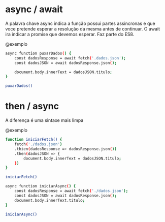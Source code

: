# async / await #

A palavra chave async indica a função possui partes assincronas e que voce pretende esperar a resolução da mesma antes de continuar. O await ira indicar a promise que devemos esperar. Faz parte do ES8.

@exemplo
```bash
async function puxarDados() {
    const dadosResponse = await fetch('.dados.json');
    const dadosJSON = await dadosResponse.json();

    document.body.innerText = dadosJSON.titulo;
}

puxarDados()
```

# then / async #

A diferença é uma sintaxe mais limpa 

@exemplo 
```bash
function iniciarFetch() {
    fetch('./dados.json')
    .thien(dadosResponse => dadosResponse.json())
    .then(dadosJSON => {
        document.body.innerText = dadosJSON.titulo;
    })
}

iniciarFetch()

async function iniciarAsync() {
    const dadosResponse = await fetch('./dados.json');
    const dadosJSON = await dadosResponse.json();
    document.body.innerText.titulo;
}

iniciarAsync() 
```
